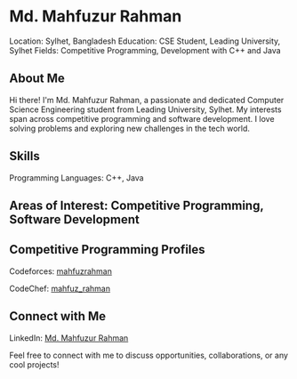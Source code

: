 # Md. Mahfuzur Rahman
Location: Sylhet, Bangladesh Education: CSE Student, Leading University, Sylhet Fields: Competitive Programming, Development with C++ and Java

## About Me
Hi there! I'm Md. Mahfuzur Rahman, a passionate and dedicated Computer Science Engineering student from Leading University, Sylhet. My interests span across competitive programming and software development. I love solving problems and exploring new challenges in the tech world.

## Skills
Programming Languages: C++, Java

## Areas of Interest: Competitive Programming, Software Development

## Competitive Programming Profiles
Codeforces: [mahfuzrahman](https://codeforces.com/profile/mahfuzrahman)

CodeChef: [mahfuz_rahman](https://www.codechef.com/users/mahfuz_rahman)

## Connect with Me
LinkedIn: [Md. Mahfuzur Rahman](https://codeforces.com/profile/mahfuzrahman)

Feel free to connect with me to discuss opportunities, collaborations, or any cool projects!

<!---
mahfuzRahman189/mahfuzRahman189 is a ✨ special ✨ repository because its `README.md` (this file) appears on your GitHub profile.
You can click the Preview link to take a look at your changes.
--->
